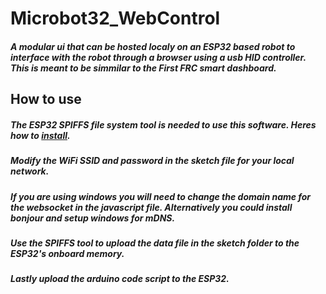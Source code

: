 # Microbot32_WebControl
##### A modular ui that can be hosted localy on an ESP32 based robot to interface with the robot through a browser using a usb HID controller. This is meant to be simmilar to the First FRC smart dashboard. 

## How to use
##### The ESP32 SPIFFS file system tool is needed to use this software. Heres how to [install](https://randomnerdtutorials.com/install-esp32-filesystem-uploader-arduino-ide/).
##### Modify the WiFi SSID and password in the sketch file for your local network.
##### If you are using windows you will need to change the domain name for the websocket in the javascript file. Alternatively you could install bonjour and setup windows for mDNS.
##### Use the SPIFFS tool to upload the data file in the sketch folder to the ESP32's onboard memory.
##### Lastly upload the arduino code script to the ESP32.
